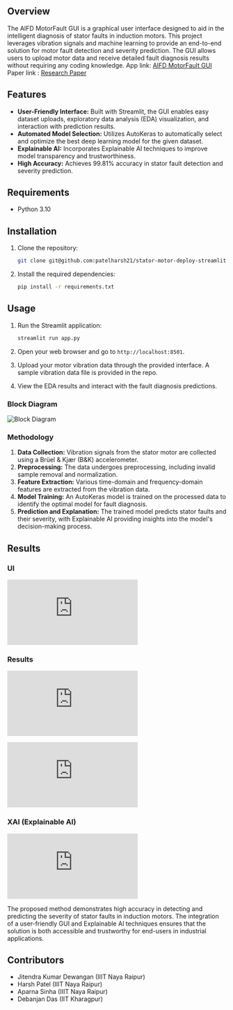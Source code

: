 
## Overview

The AIFD MotorFault GUI is a graphical user interface designed to aid in the intelligent diagnosis of stator faults in induction motors. This project leverages vibration signals and machine learning to provide an end-to-end solution for motor fault detection and severity prediction. The GUI allows users to upload motor data and receive detailed fault diagnosis results without requiring any coding knowledge.
App link: [AIFD MotorFault GUI](https://stator-motor-deploy-app-amybcmrxux5fiyg5pdsa9t.streamlit.app/)
Paper link : [Research Paper](https://github.com/patelharsh21/stator-motor-deploy-streamlit/blob/main/photos/AIFD2023_MotorFault_GUI.pdf)
## Features

- **User-Friendly Interface:** Built with Streamlit, the GUI enables easy dataset uploads, exploratory data analysis (EDA) visualization, and interaction with prediction results.
- **Automated Model Selection:** Utilizes AutoKeras to automatically select and optimize the best deep learning model for the given dataset.
- **Explainable AI:** Incorporates Explainable AI techniques to improve model transparency and trustworthiness.
- **High Accuracy:** Achieves 99.81% accuracy in stator fault detection and severity prediction.

## Requirements

- Python 3.10

## Installation

1. Clone the repository:

   ```bash
   git clone git@github.com:patelharsh21/stator-motor-deploy-streamlit.git
   ```

2. Install the required dependencies:

   ```bash
   pip install -r requirements.txt
   ```

## Usage

1. Run the Streamlit application:

   ```bash
   streamlit run app.py
   ```

2. Open your web browser and go to `http://localhost:8501`.

3. Upload your motor vibration data through the provided interface. A sample vibration data file is provided in the repo.
4. View the EDA results and interact with the fault diagnosis predictions.

### Block Diagram 
![Block Diagram](https://github.com/patelharsh21/stator-motor-deploy-streamlit/blob/main/photos/Pasted%20image.png)

### Methodology
1. **Data Collection:** Vibration signals from the stator motor are collected using a Brüel & Kjær (B&K) accelerometer.
2. **Preprocessing:** The data undergoes preprocessing, including invalid sample removal and normalization.
3. **Feature Extraction:** Various time-domain and frequency-domain features are extracted from the vibration data.
4. **Model Training:** An AutoKeras model is trained on the processed data to identify the optimal model for fault diagnosis.
5. **Prediction and Explanation:** The trained model predicts stator faults and their severity, with Explainable AI providing insights into the model's decision-making process.

## Results

### UI

![UI](https://github.com/patelharsh21/stator-motor-deploy-streamlit/blob/main/photos/UI%20(1).pdf)

### Results

![Confusion matrix](https://github.com/patelharsh21/stator-motor-deploy-streamlit/blob/main/photos/confusionMatrix.pdf)

![Classification metrics](https://github.com/patelharsh21/stator-motor-deploy-streamlit/blob/main/photos/metrics.pdf)

### XAI (Explainable AI)
![Summary plot](https://github.com/patelharsh21/stator-motor-deploy-streamlit/blob/main/photos/summaryPlot.pdf)

The proposed method demonstrates high accuracy in detecting and predicting the severity of stator faults in induction motors. The integration of a user-friendly GUI and Explainable AI techniques ensures that the solution is both accessible and trustworthy for end-users in industrial applications.

## Contributors

- Jitendra Kumar Dewangan (IIIT Naya Raipur)
- Harsh Patel (IIIT Naya Raipur)
- Aparna Sinha (IIIT Naya Raipur)
- Debanjan Das (IIT Kharagpur)


